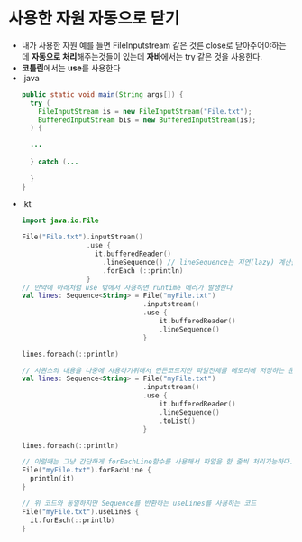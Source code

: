 사용한 자원 자동으로 닫기
===
* 내가 사용한 자원 예를 들면 FileInputstream 같은 것른 close로 닫아주어야하는데 **자동으로 처리**해주는것들이 있는데 **자바**에서는 try 같은 것을 사용한다.
* **코틀린**에서는 **use**를 사용한다
* .java
  ```java
  public static void main(String args[]) {
    try (
      FileInputStream is = new FileInputStream("File.txt");
      BufferedInputStream bis = new BufferedInputStream(is);
    ) {
    
    ...
    
    } catch (...
    
    }
  }
* .kt
  ```kotlin
  import java.io.File
  
  File("File.txt").inputStream()
                  .use {
                    it.bufferedReader()
                      .lineSequence() // lineSequence는 지연(lazy) 계산을 해주는 함수로서 foreach 구문을 즉각 실행하는것이 아닌 나중에 (여기서는 라인이 실행될때) 실행된다. 
                      .forEach (::println)
                  }
  // 만약에 아래처럼 use 밖에서 사용하면 runtime 에러가 발생한다
  val lines: Sequence<String> = File("myFile.txt")
                                .inputstream()
                                .use {
                                    it.bufferedReader()
                                    .lineSequence()
                                }

  lines.foreach(::println)

  // 시퀀스의 내용을 나중에 사용하기위해서 만든코드지만 파일전체를 메모리에 저장하는 문제발생하는 코드
  val lines: Sequence<String> = File("myFile.txt")
                                .inputstream()
                                .use {
                                    it.bufferedReader()
                                    .lineSequence()
                                    .toList()
                                }

  lines.foreach(::println)

  // 이럴때는 그냥 간단하게 forEachLine함수를 사용해서 파일을 한 줄씩 처리가능하다.
  File("myFile.txt").forEachLine { 
    println(it)
  }

  // 위 코드와 동일하지만 Sequence를 반환하는 useLines를 사용하는 코드
  File("myFile.txt").useLines {
    it.forEach(::printlb)
  }
